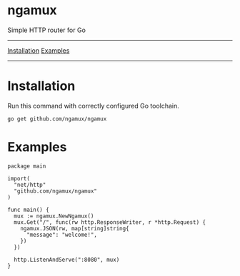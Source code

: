 # ngamux
Simple HTTP router for Go

---

[Installation](./installation)
[Examples](./examples)

---

# Installation
Run this command with correctly configured Go toolchain.
```
go get github.com/ngamux/ngamux
```

# Examples
```
package main

import(
  "net/http"
  "github.com/ngamux/ngamux"
)

func main() {
  mux := ngamux.NewNgamux()
  mux.Get("/", func(rw http.ResponseWriter, r *http.Request) {
    ngamux.JSON(rw, map[string]string{
      "message": "welcome!",
    })
  })
  
  http.ListenAndServe(":8080", mux)
}
```
